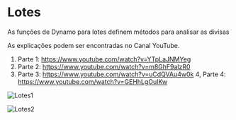 # Lotes

As funções de Dynamo para lotes definem métodos para analisar as divisas

As explicações podem ser encontradas no Canal YouTube.
1. Parte 1: https://www.youtube.com/watch?v=YTpLaJNMYeg
2. Parte 2: https://www.youtube.com/watch?v=m8GhF9alzR0
3. Parte 3: https://www.youtube.com/watch?v=uCdQVAu4w0k
4, Parte 4: https://www.youtube.com/watch?v=GEHhLgOuIKw

![Lotes1](https://github.com/JLMenegotto/AulasBIM/assets/9437020/d4fba589-0c44-4de1-9dab-9eba4c822d6f)

![Lotes2](https://github.com/JLMenegotto/AulasBIM/assets/9437020/0fe802f4-0938-4457-98ee-ad010f2440ed)
